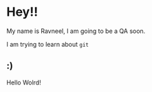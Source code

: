 # Hey!!

My name is Ravneel, I am going to be a QA soon.

I am trying to learn about `git`

## :)

Hello Wolrd!

